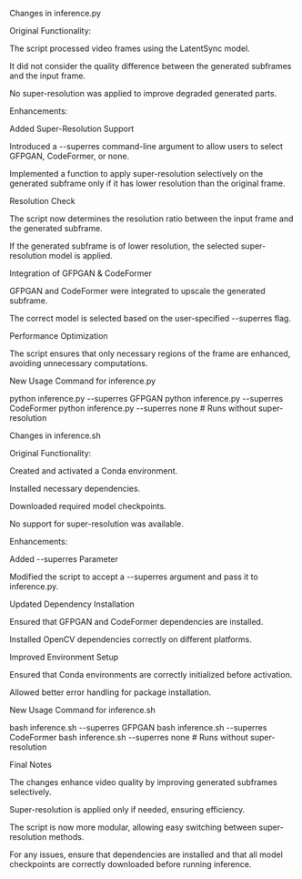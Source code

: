 Changes in inference.py

Original Functionality:

The script processed video frames using the LatentSync model.

It did not consider the quality difference between the generated subframes and the input frame.

No super-resolution was applied to improve degraded generated parts.

Enhancements:

Added Super-Resolution Support

Introduced a --superres command-line argument to allow users to select GFPGAN, CodeFormer, or none.

Implemented a function to apply super-resolution selectively on the generated subframe only if it has lower resolution than the original frame.

Resolution Check

The script now determines the resolution ratio between the input frame and the generated subframe.

If the generated subframe is of lower resolution, the selected super-resolution model is applied.

Integration of GFPGAN & CodeFormer

GFPGAN and CodeFormer were integrated to upscale the generated subframe.

The correct model is selected based on the user-specified --superres flag.

Performance Optimization

The script ensures that only necessary regions of the frame are enhanced, avoiding unnecessary computations.

New Usage Command for inference.py

python inference.py --superres GFPGAN
python inference.py --superres CodeFormer
python inference.py --superres none  # Runs without super-resolution

Changes in inference.sh

Original Functionality:

Created and activated a Conda environment.

Installed necessary dependencies.

Downloaded required model checkpoints.

No support for super-resolution was available.

Enhancements:

Added --superres Parameter

Modified the script to accept a --superres argument and pass it to inference.py.

Updated Dependency Installation

Ensured that GFPGAN and CodeFormer dependencies are installed.

Installed OpenCV dependencies correctly on different platforms.

Improved Environment Setup

Ensured that Conda environments are correctly initialized before activation.

Allowed better error handling for package installation.

New Usage Command for inference.sh

bash inference.sh --superres GFPGAN
bash inference.sh --superres CodeFormer
bash inference.sh --superres none  # Runs without super-resolution

Final Notes

The changes enhance video quality by improving generated subframes selectively.

Super-resolution is applied only if needed, ensuring efficiency.

The script is now more modular, allowing easy switching between super-resolution methods.

For any issues, ensure that dependencies are installed and that all model checkpoints are correctly downloaded before running inference.

